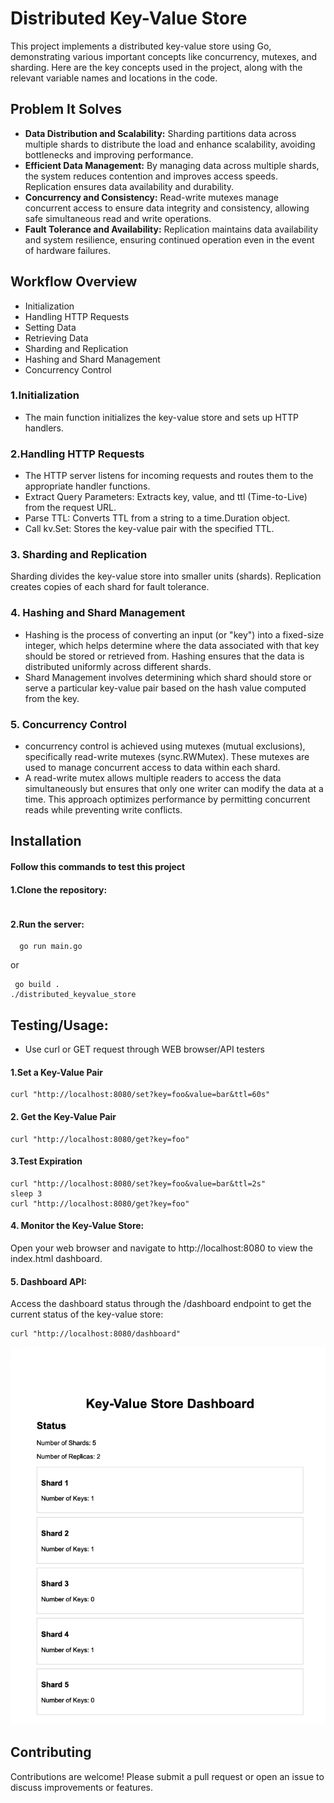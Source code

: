 # Distributed Key-Value Store

This project implements a distributed key-value store using Go, demonstrating various important concepts like concurrency, mutexes, and sharding. Here are the key concepts used in the project, along with the relevant variable names and locations in the code.

## Problem It Solves

- **Data Distribution and Scalability:** Sharding partitions data across multiple shards to distribute the load and enhance scalability, avoiding bottlenecks and improving performance.
- **Efficient Data Management:** By managing data across multiple shards, the system reduces contention and improves access speeds. Replication ensures data availability and durability.
- **Concurrency and Consistency:** Read-write mutexes manage concurrent access to ensure data integrity and consistency, allowing safe simultaneous read and write operations.
- **Fault Tolerance and Availability:** Replication maintains data availability and system resilience, ensuring continued operation even in the event of hardware failures.

## Workflow Overview

- Initialization
- Handling HTTP Requests
- Setting Data
- Retrieving Data
- Sharding and Replication
- Hashing and Shard Management
- Concurrency Control

### 1.Initialization

- The main function initializes the key-value store and sets up HTTP handlers.

### 2.Handling HTTP Requests

- The HTTP server listens for incoming requests and routes them to the appropriate handler functions.
- Extract Query Parameters: Extracts key, value, and ttl (Time-to-Live) from the request URL.
- Parse TTL: Converts TTL from a string to a time.Duration object.
- Call kv.Set: Stores the key-value pair with the specified TTL.

### 3. Sharding and Replication

Sharding divides the key-value store into smaller units (shards). Replication creates copies of each shard for fault tolerance.

### 4. Hashing and Shard Management

- Hashing is the process of converting an input (or "key") into a fixed-size integer, which helps determine where the data associated with that key should be stored or retrieved from. Hashing ensures that the data is distributed uniformly across different shards.
- Shard Management involves determining which shard should store or serve a particular key-value pair based on the hash value computed from the key.

### 5. Concurrency Control

- concurrency control is achieved using mutexes (mutual exclusions), specifically read-write mutexes (sync.RWMutex). These mutexes are used to manage concurrent access to data within each shard.
- A read-write mutex allows multiple readers to access the data simultaneously but ensures that only one writer can modify the data at a time. This approach optimizes performance by permitting concurrent reads while preventing write conflicts.

## Installation

#### Follow this commands to test this project

#### 1.Clone the repository:

```

```

#### 2.Run the server:

```
  go run main.go
```

or

```
 go build .
./distributed_keyvalue_store
```

## Testing/Usage:

- Use curl or GET request through WEB browser/API testers

#### 1.Set a Key-Value Pair

```
curl "http://localhost:8080/set?key=foo&value=bar&ttl=60s"
```

#### 2. Get the Key-Value Pair

```
curl "http://localhost:8080/get?key=foo"
```

#### 3.Test Expiration

```
curl "http://localhost:8080/set?key=foo&value=bar&ttl=2s"
sleep 3
curl "http://localhost:8080/get?key=foo"

```

#### 4. Monitor the Key-Value Store:

Open your web browser and navigate to http://localhost:8080 to view the index.html dashboard.

#### 5. Dashboard API:

Access the dashboard status through the /dashboard endpoint to get the current status of the key-value store:

```
curl "http://localhost:8080/dashboard"
```

![Alt text](DemoPictures/indexpage.png)

## Contributing

Contributions are welcome! Please submit a pull request or open an issue to discuss improvements or features.
